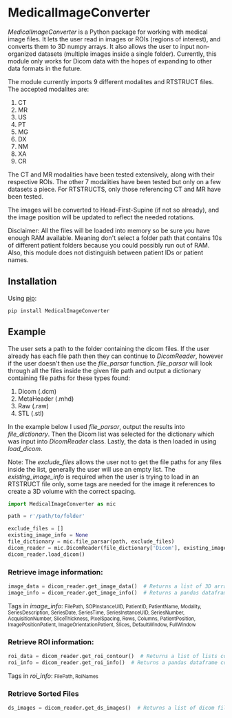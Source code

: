 
# MedicalImageConverter

*MedicalImageConverter* is a Python package for working with medical image files. It
lets the user read in images or ROIs (regions of interest), and converts them to 3D
numpy arrays. It also allows the user to input non-organized datasets (multiple images 
inside a single folder). Currently, this module only works for Dicom data with the hopes of expanding to 
other data formats in the future. 

The module currently imports 9 different modalites and RTSTRUCT files. The accepted
modalites are:
1. CT
2. MR
3. US
4. PT
5. MG
6. DX
7. NM
8. XA
9. CR

The CT and MR modalities have been tested extensively, along with their respective
ROIs. The other 7 modalities have been tested but only on a few datasets a piece.
For RTSTRUCTS, only those referencing CT and MR have been tested.

The images will be converted to Head-First-Supine (if not so already), and the 
image position will be updated to reflect the needed rotations.

Disclaimer: All the files will be loaded into memory so be sure you have enough 
RAM available. Meaning don't select a folder path that contains 10s of different 
patient folders because you could possibly run out of RAM. Also, this module does 
not distinguish between patient IDs or patient names.


## Installation
Using [pip](https://pip.pypa.io/en/stable/):
```
pip install MedicalImageConverter
```

## Example
The user sets a path to the folder containing the dicom files. If the user already
has each file path then they can continue to *DicomReader*, however if the user 
doesn't then use the *file_parsar* function. *file_parsar* will look through all 
the files inside the given file path and output a dictionary containing file paths 
for these types found:
1. Dicom (.dcm)
2. MetaHeader (.mhd)
3. Raw (.raw)
4. STL (.stl)

In the example below I used *file_parsar*, output the results into 
*file_dictionary*. Then the Dicom list was selected for the dictionary which was 
input into *DicomReader* class. Lastly, the data is then loaded in using 
*load_dicom*.

Note: The *exclude_files* allows the user not to get the file paths for any files
inside the list, generally the user will use an empty list. The 
*existing_image_info* is required when the user is trying to load in an RTSTRUCT 
file only, some tags are needed for the image it references to create a 3D volume
with the correct spacing.

```python
import MedicalImageConverter as mic

path = r'/path/to/folder'

exclude_files = []
existing_image_info = None
file_dictionary = mic.file_parsar(path, exclude_files)
dicom_reader = mic.DicomReader(file_dictionary['Dicom'], existing_image_info)
dicom_reader.load_dicom()
```

### Retrieve image information:
```python
image_data = dicom_reader.get_image_data()  # Returns a list of 3D arrays containing each image
image_info = dicom_reader.get_image_info()  # Returns a pandas dataframe containing important tag information
```

Tags in *image_info*:
<span style="font-size:.8em;">FilePath, SOPInstanceUID, PatientID,
PatientName, Modality, SeriesDescription, SeriesDate, SeriesTime, 
SeriesInstanceUID, SeriesNumber, AcquisitionNumber, SliceThickness,
PixelSpacing, Rows, Columns, PatientPosition, ImagePositionPatient, 
ImageOrientationPatient, Slices, DefaultWindow, FullWindow</span>

### Retrieve ROI information:
```python
roi_data = dicom_reader.get_roi_contour()  # Returns a list of lists containing each ROI contour per image
roi_info = dicom_reader.get_roi_info()  # Returns a pandas dataframe containing important tag information
```

Tags in *roi_info*:
<span style="font-size:.8em;">FilePath, RoiNames</span>

### Retrieve Sorted Files
```python
ds_images = dicom_reader.get_ds_images()  # Returns a list of dicom files sorted into each image  
```
